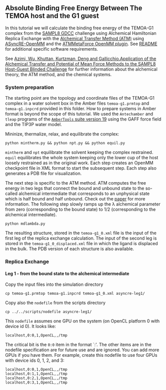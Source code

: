 Absolute Binding Free Energy Between The TEMOA host and the G1 guest
--------------------------------------------------------------------

In this tutorial we will calculate the binding free energy of the TEMOA-G1 complex from the [SAMPL8 GDCC](https://github.com/samplchallenges/SAMPL8/tree/master/host_guest/GDCC) challenge using Alchemical Hamiltonian Replica Exchange with the [Alchemical Transfer Method (ATM)](https://pubs.acs.org/doi/10.1021/acs.jctc.1c00266) using [ASyncRE-OpenMM](https://github.com/Gallicchio-Lab/async_re-openmm) and the [ATMMetaForce OpenMM plugin](https://github.com/Gallicchio-Lab/openmm-atmmetaforce-plugin). See [README](https://github.com/Gallicchio-Lab/async_re-openmm/blob/master/examples/ABFE/temoa-g1/README.md) for additional specific software requirements.

See [Azimi, Wu, Khuttan, Kurtzman, Deng and Gallicchio.Application of the Alchemical Transfer and Potential of Mean Force Methods to the SAMPL8 Host-Guest Blinded Challenge](https://arxiv.org/abs/2107.05155) for further information about the alchemical theory, the ATM method, and the chemical systems. 

### System preparation

The starting point are the topology and coordinate files of the TEMOA-G1 complex in a water solvent box in the Amber files `temoa-g1.prmtop` and `temoa-g1.inpcrd` provided in this folder. How to prepare systems in Amber format is beyond the scope of this tutorial. We used the `Antechamber` and `tleap` programs of the [`AmberTools` suite version 19](https://ambermd.org/) using the GAFF force field and the TIP3P water model.

Mininize, thermalize, relax, and equilibrate the complex:
```
python mintherm.py && python npt.py && python equil.py
```
`mintherm` and `npt` equilibrate the solvent keeping the complex restrained. `equil` equilibrates the whole system keeping only the lower cup of the host loosely restrained as in the original work. Each step creates an OpenMM checkpoint file in XML format to start the subsequent step. Each step also generates a PDB file for visualization.

The next step is specific to the ATM method. ATM computes the free energy in two legs that connect the bound and unbound state to the so-called alchemical intermediate that corresponds to an unphysical state which is half bound and half unbound. Check out the [paper](https://pubs.acs.org/doi/10.1021/acs.jctc.1c00266) for more information. The following step slowly ramps up the λ alchemical parameter from zero (corresponding to the bound state) to 1/2 (corresponding to the alchemical intermediate). 
```
python mdlambda.py
```
The resulting structure, stored in the `temoa-g1_0.xml` file is the input of the first leg of the replica exchange calculation. The input of the second leg is stored in the `temoa-g1_0_displaced.xml` file in which the ligand is displaced in the bulk. The PDB version of each structure is also available.

### Replica Exchange

#### Leg 1 - from the bound state to the alchemical intermediate

Copy the input files into the simulation directory
```
cp temoa-g1.prmtop temoa-g1.inpcrd temoa-g1_0.xml asyncre-leg1/
```
Copy also the `nodefile` from the scripts directory
```
cp ../../scripts/nodefile asyncre-leg1/
```
This `nodefile` assumes one GPU on the system (on OpenCL platform 0 with device id 0). It looks like:
```
localhost,0:0,1,OpenCL,,/tmp
```
The critical bit is the `0:0` item in the format `<OpenCL platform id>:<device id>'. The other items are in the nodefile specification are for future use and are ignored. You can add more GPUs if you have them. For example, create this nodefile to use four GPUs with device ids 0, 1, 2, and 3:
```
localhost,0:0,1,OpenCL,,/tmp
localhost,0:1,1,OpenCL,,/tmp
localhost,0:2,1,OpenCL,,/tmp
localhost,0:3,1,OpenCL,,/tmp
```

